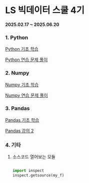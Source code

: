 # LS 빅데이터 스쿨 4기

**2025.02.17 ~ 2025.06.20**

### 1. Python

[Python 기초 학습](lecture/python-intro.py)

[Python 연습 문제 풀이](lecture/python-function-loop.py)

### 2. Numpy

[Numpy 기초 학습](lecture/numpy-intro.py)

[Numpy 연습 문제 풀이](lecture/numpy-practice.py)

### 3. Pandas

[Pandas 기초 학습](lecture/pandas-intro.py)

[Pandas 강의 2](lecture/pandas-second.py)

### 4. 기타

1. 소스코드 열어보는 모듈

   ```python

   import inspect
   inspect.getsource(my_f)

   ```
